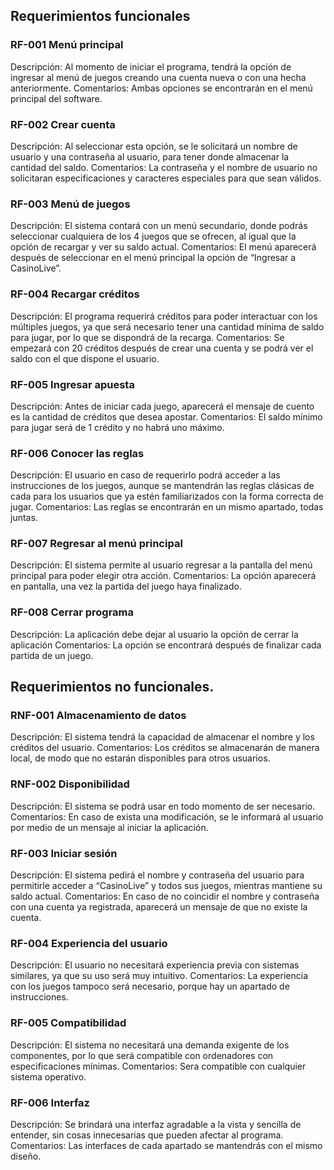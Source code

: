 ## Requerimientos funcionales 

### RF-001 	Menú principal
 
Descripción: 	Al momento de iniciar el programa, tendrá la opción de ingresar al menú de juegos creando una cuenta nueva o con una hecha anteriormente.
Comentarios: 	Ambas opciones se encontrarán en el menú principal del software.

###  RF-002	Crear cuenta
 
Descripción: 	Al seleccionar esta opción, se le solicitará un nombre de usuario y una contraseña al usuario, para tener donde almacenar la cantidad del saldo.
Comentarios: 	La contraseña y el nombre de usuario no solicitaran especificaciones y caracteres especiales para que sean válidos.

### RF-003	Menú de juegos
 
Descripción: 	El sistema contará con un menú secundario, donde podrás seleccionar cualquiera de los 4 juegos que se ofrecen, al igual que la opción de recargar y ver su saldo actual.
Comentarios: 	El menú aparecerá después de seleccionar en el menú principal la opción de “Ingresar a CasinoLive”.


### RF-004 Recargar créditos
 
Descripción: 	El programa requerirá créditos para poder interactuar con los múltiples juegos, ya que será necesario tener una cantidad mínima de saldo para jugar, por lo que se dispondrá de la recarga.
Comentarios: 	Se empezará con 20 créditos después de crear una cuenta y se podrá ver el saldo con el que dispone el usuario.



### RF-005 Ingresar apuesta
 
Descripción: 	Antes de iniciar cada juego, aparecerá el mensaje de  cuento es la cantidad de créditos que desea apostar.
Comentarios: 	El saldo mínimo para jugar será de 1 crédito y no habrá uno máximo.

### RF-006 Conocer las reglas
 
Descripción: 	El usuario en caso de requerirlo podrá acceder a las instrucciones de los juegos, aunque se mantendrán las reglas clásicas de cada para los usuarios que ya estén familiarizados con la forma correcta de jugar.
Comentarios: 	Las reglas se encontrarán en un mismo apartado, todas juntas.

### RF-007 Regresar al menú principal
 
Descripción: 	El sistema permite al usuario regresar a la   pantalla del menú principal para poder elegir otra acción.
Comentarios: 	La opción aparecerá en pantalla, una vez la partida del juego haya finalizado.

### RF-008 Cerrar programa
 
Descripción: 	La aplicación debe dejar al usuario la opción de cerrar la aplicación
Comentarios: 	La opción se encontrará después de finalizar cada partida de un juego.









## Requerimientos no funcionales.
### RNF-001 	Almacenamiento de datos 
Descripción: 	El sistema tendrá la capacidad de almacenar el nombre y los créditos del usuario.
Comentarios: 	 Los créditos se almacenarán de manera local, de modo que no estarán disponibles para otros usuarios. 

### RNF-002 	Disponibilidad 
Descripción: 	El sistema se podrá usar en todo momento de ser necesario. 
Comentarios: 	En caso de exista una modificación, se le informará al usuario por medio de un mensaje al iniciar la aplicación. 

### RF-003	Iniciar sesión
 
Descripción: 	El sistema pedirá el nombre y contraseña del usuario para permitirle acceder a “CasinoLive” y todos sus juegos, mientras mantiene su saldo actual.
Comentarios: 	En caso de no coincidir el nombre y contraseña con una cuenta ya registrada, aparecerá un mensaje de que no existe la cuenta.

### RF-004	Experiencia del usuario
 
Descripción: 	El usuario no necesitará experiencia previa con sistemas similares, ya que su uso será muy intuitivo.
Comentarios: 	La experiencia con los juegos tampoco será necesario, porque hay un apartado de instrucciones.


### RF-005	Compatibilidad
 
Descripción: 	El sistema no necesitará una demanda exigente de los componentes, por lo que será compatible con ordenadores con especificaciones mínimas.
Comentarios: 	Sera compatible con cualquier sistema operativo.

### RF-006	Interfaz
 
Descripción: 	Se brindará una interfaz agradable a la vista y sencilla de entender, sin cosas innecesarias que pueden afectar al programa.
Comentarios: 	Las interfaces de cada apartado se mantendrás con el mismo diseño.

